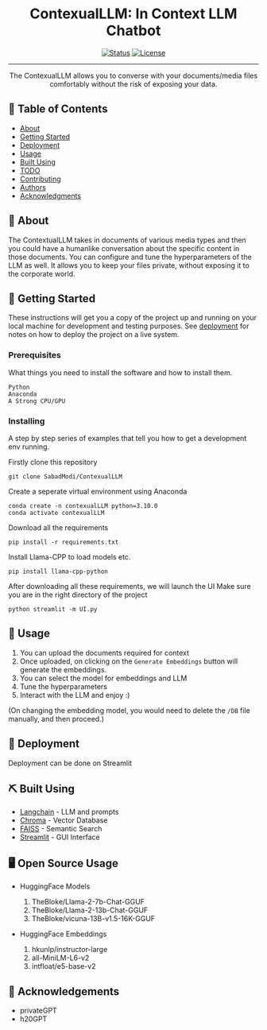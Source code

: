 
<h1 align="center">ContexualLLM: In Context LLM Chatbot</h1>

<div align="center">

[![Status](https://img.shields.io/badge/status-active-success.svg)]()
[![License](https://img.shields.io/badge/license-MIT-blue.svg)](/LICENSE)

</div>

---

<p align="center"> The ContexualLLM allows you to converse with your documents/media files comfortably without the risk of exposing your data.
    <br> 
</p>

## 📝 Table of Contents

- [About](#about)
- [Getting Started](#getting_started)
- [Deployment](#deployment)
- [Usage](#usage)
- [Built Using](#built_using)
- [TODO](../TODO.md)
- [Contributing](../CONTRIBUTING.md)
- [Authors](#authors)
- [Acknowledgments](#acknowledgement)

## 🧐 About <a name = "about"></a>

The ContextualLLM takes in documents of various media types and then you could have a humanlike conversation about the specific content in those documents. You can configure and tune the hyperparameters of the LLM as well. It allows you to keep your files private, without exposing it to the corporate world.

## 🏁 Getting Started <a name = "getting_started"></a>

These instructions will get you a copy of the project up and running on your local machine for development and testing purposes. See [deployment](#deployment) for notes on how to deploy the project on a live system.

### Prerequisites

What things you need to install the software and how to install them.

```
Python
Anaconda
A Strong CPU/GPU
```

### Installing

A step by step series of examples that tell you how to get a development env running.

Firstly clone this repository

```
git clone SabadModi/ContexualLLM
```

Create a seperate virtual environment using Anaconda

```
conda create -n contexualLLM python=3.10.0
conda activate contexualLLM
```

Download all the requirements
```
pip install -r requirements.txt
```

Install Llama-CPP to load models etc.
```
pip install llama-cpp-python

```

After downloading all these requirements, we will launch the UI
Make sure you are in the right directory of the project
```
python streamlit -m UI.py
```

## 🎈 Usage <a name="usage"></a>

1. You can upload the documents required for context
2. Once uploaded, on clicking on the `Generate Embeddings` button will generate the embeddings.
3. You can select the model for embeddings and LLM
4. Tune the hyperparameters
5. Interact with the LLM and enjoy :)

(On changing the embedding model, you would need to delete the `/DB` file manually, and then proceed.)


## 🚀 Deployment <a name = "deployment"></a>

Deployment can be done on Streamlit

## ⛏️ Built Using <a name = "built_using"></a>

- [Langchain](https://www.langchain.com/) - LLM and prompts
- [Chroma](https://www.trychroma.com/) - Vector Database
- [FAISS](https://github.com/facebookresearch/faiss) - Semantic Search
- [Streamlit](https://streamlit.io/) - GUI Interface

## 🖥️ Open Source Usage <a name = "open_source"></a>
- HuggingFace Models
    1. TheBloke/Llama-2-7b-Chat-GGUF
    2. TheBloke/Llama-2-13b-Chat-GGUF
    2. TheBloke/vicuna-13B-v1.5-16K-GGUF

- HuggingFace Embeddings
    1. hkunlp/instructor-large
    2. all-MiniLM-L6-v2
    3. intfloat/e5-base-v2


## 🎉 Acknowledgements <a name = "acknowledgement"></a>

- privateGPT
- h20GPT

